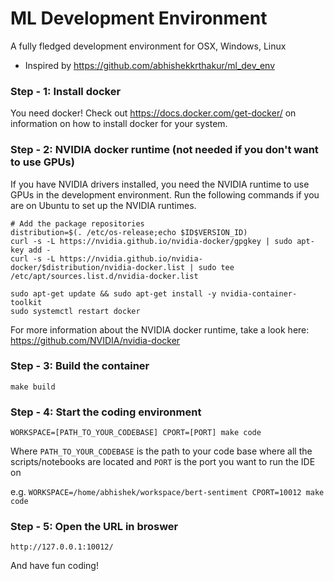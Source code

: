 # ML Development Environment

A fully fledged development environment for OSX, Windows, Linux
- Inspired by https://github.com/abhishekkrthakur/ml_dev_env


### Step - 1: Install docker

You need docker! Check out https://docs.docker.com/get-docker/ on information on how to install docker for your system.


### Step - 2: NVIDIA docker runtime (not needed if you don't want to use GPUs)

If you have NVIDIA drivers installed, you need the NVIDIA runtime to use GPUs in the development environment.
Run the following commands if you are on Ubuntu to set up the NVIDIA runtimes.

```
# Add the package repositories
distribution=$(. /etc/os-release;echo $ID$VERSION_ID)
curl -s -L https://nvidia.github.io/nvidia-docker/gpgkey | sudo apt-key add -
curl -s -L https://nvidia.github.io/nvidia-docker/$distribution/nvidia-docker.list | sudo tee /etc/apt/sources.list.d/nvidia-docker.list

sudo apt-get update && sudo apt-get install -y nvidia-container-toolkit
sudo systemctl restart docker
```

For more information about the NVIDIA docker runtime, take a look here: https://github.com/NVIDIA/nvidia-docker

### Step - 3: Build the container

```
make build
```

### Step - 4: Start the coding environment

```
WORKSPACE=[PATH_TO_YOUR_CODEBASE] CPORT=[PORT] make code
```

Where ```PATH_TO_YOUR_CODEBASE``` is the path to your code base where all the scripts/notebooks are located and ```PORT``` is the port you want to run the IDE on

e.g. ```WORKSPACE=/home/abhishek/workspace/bert-sentiment CPORT=10012 make code```

### Step - 5: Open the URL in broswer

```http://127.0.0.1:10012/```

And have fun coding!